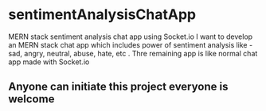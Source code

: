 # sentimentAnalysisChatApp
MERN stack sentiment analysis chat app using Socket.io
I want to develop an MERN stack chat app which includes power of sentiment analysis like - sad, angry, neutral, abuse, hate, etc .
Thre remaining app is like normal chat app made with Socket.io


## Anyone can initiate this project everyone is welcome
